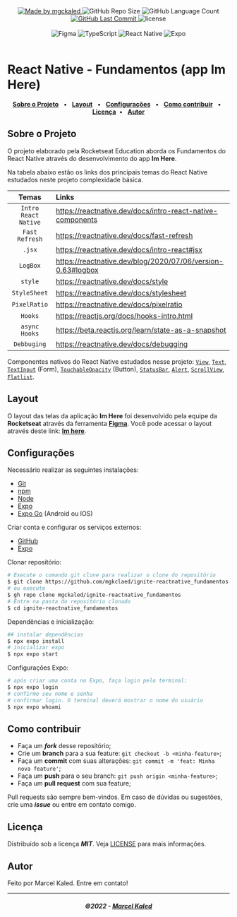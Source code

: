 <!-- markdownlint-disable MD033 -->
<!-- markdownlint-disable MD041 -->

<div align="center">
   <a href="https://github.com/mgckaled">
      <img alt="Made by mgckaled" src="https://img.shields.io/badge/made%20by-mgckaled-yellow">
   </a>
   <img alt="GitHub Repo Size" src="https://img.shields.io/github/repo-size/mgckaled/ignite-reactnative_fundamentos">
   <img alt="GitHub Language Count" src="https://img.shields.io/github/languages/count/mgckaled/ignite-reactnative_fundamentos">
   <a href="https://github.com/mgckaled/ignite-reactnative_fundamentos/commits/main">
      <img alt="GitHub Last Commit" src="https://img.shields.io/github/last-commit/mgckaled/ignite-reactnative_fundamentos">
   </a>
   <img alt="license" src="https://img.shields.io/github/license/mgckaled/ignite-reactnative_fundamentos">
  
</div>

<br>

<div align="center">
  <a>
     <img alt="Figma" src="https://img.shields.io/badge/Figma-F24E1E?style=for-the-badge&logo=figma&logoColor=white"/>
     <img alt="TypeScript" src="https://img.shields.io/badge/typescript-%23007ACC.svg?style=for-the-badge&logo=typescript&logoColor=white"/>
     <img alt="React Native" src="https://img.shields.io/badge/react_native-%2320232a.svg?style=for-the-badge&logo=react&logoColor=%2361DAFB"/>
     <img alt="Expo" src="https://img.shields.io/badge/expo-1C1E24?style=for-the-badge&logo=expo&logoColor=#D04A37"/>

  <a/>
</div>

<br>

# React Native - Fundamentos (app Im Here)

<div align="center">

[**Sobre o Projeto**](#sobre-o-projeto) &nbsp;&nbsp;**•**&nbsp;&nbsp;
[**Layout**](#layout) &nbsp;&nbsp;**•**&nbsp;&nbsp;
[**Configurações**](#configurações) &nbsp;&nbsp;**•**&nbsp;&nbsp;
[**Como contribuir**](#como-contribuir) &nbsp;&nbsp;**•**&nbsp;&nbsp;
[**Licença**](#licença)&nbsp;&nbsp;**•**&nbsp;&nbsp;
[**Autor**](#autor)

</div>

## Sobre o Projeto

O projeto elaborado pela Rocketseat Education aborda os Fundamentos do React Native através do desenvolvimento do app **Im Here**.

Na tabela abaixo estão os links dos principais temas do React Native estudados neste projeto complexidade básica.

|        Temas         | Links                                                         |
| :------------------: | :------------------------------------------------------------ |
| `Intro React Native` | <https://reactnative.dev/docs/intro-react-native-components>  |
|    `Fast Refresh`    | <https://reactnative.dev/docs/fast-refresh>                   |
|        `.jsx`        | <https://reactnative.dev/docs/intro-react#jsx>                |
|       `LogBox`       | <https://reactnative.dev/blog/2020/07/06/version-0.63#logbox> |
|       `style`        | <https://reactnative.dev/docs/style>                          |
|     `StyleSheet`     | <https://reactnative.dev/docs/stylesheet>                     |
|     `PixelRatio`     | <https://reactnative.dev/docs/pixelratio>                     |
|       `Hooks`        | <https://reactjs.org/docs/hooks-intro.html>                   |
|    `async Hooks`     | <https://beta.reactjs.org/learn/state-as-a-snapshot>          |
|     `Debbuging`      | <https://reactnative.dev/docs/debugging>                      |

Componentes nativos do React Native estudados nesse projeto: [`View`](https://reactnative.dev/docs/view), [`Text`](https://reactnative.dev/docs/text), [`TextInput`](https://reactnative.dev/docs/textinput) (Form), [`TouchableOpacity`](https://reactnative.dev/docs/touchableopacity) (Button), [`StatusBar`](https://reactnative.dev/docs/statusbar), [`Alert`](https://reactnative.dev/docs/Alert), [`ScrollView`](https://reactnative.dev/docs/ScrollView), [`Flatlist`](https://reactnative.dev/docs/FlatList).

## Layout

O layout das telas da aplicação **Im Here** foi desenvolvido pela equipe da **Rocketseat** através da ferramenta [**Figma**](https://www.figma.com).
Você pode acessar o layout através deste link: [**Im here**](https://www.figma.com/file/gQSISUSw1Akqxu1IgG1164/Chapter-I---Im-Here).

## Configurações

Necessário realizar as seguintes instalações:

- [Git](https://git-scm.com/)
- [npm](https://www.npmjs.com/)
- [Node](https://nodejs.org/)
- [Expo](https://docs.expo.dev/)
- [Expo Go](https://expo.dev/client) (Android ou IOS)

Criar conta e configurar os serviços externos:

- [GitHub](https://github.com/)
- [Expo](https://expo.dev/)

Clonar repositório:

```bash
# Execute o comando git clone para realizar o clone do repositório
$ git clone https://github.com/mgkclaed/ignite-reactnative_fundamentos.git
# ou execute
$ gh repo clone mgckaled/ignite-reactnative_fundamentos
# Entre na pasta do repositório clonado
$ cd ignite-reactnative_fundamentos
```

Dependências e inicialização:

```bash
## instalar dependências
$ npx expo install
# inicializar expo
$ npx expo start
```

Configurações Expo:

```bash
# após criar uma conta no Expo, faça login pelo terminal:
$ npx expo login
# confirme seu nome e senha
# confirmar login. O terminal deverá mostrar o nome do usuário
$ npx expo whoami
```

## Como contribuir

- Faça um **_fork_** desse repositório;
- Crie um **branch** para a sua feature: `git checkout -b <minha-feature>`;
- Faça um **commit** com suas alterações: `git commit -m 'feat: Minha nova feature'`;
- Faça um **push** para o seu branch: `git push origin <minha-feature>`;
- Faça um **pull request** com sua feature;

Pull requests são sempre bem-vindos. Em caso de dúvidas ou sugestões, crie uma _**issue**_ ou entre em contato comigo.

## Licença

Distribuído sob a licença **_MIT_**. Veja [LICENSE](LICENSE) para mais informações.

## Autor

Feito por Marcel Kaled. Entre em contato!

---

<h5 align="center">
  &copy;2022 - <a href="https://github.com/mgckaled/">Marcel Kaled</a>
</h5>
